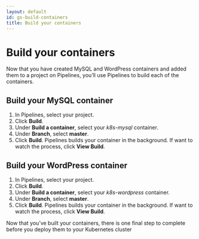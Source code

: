 ```yaml
---
layout: default
id: gs-build-containers
title: Build your containers
--- 
```

# Build your containers

Now that you have created MySQL and WordPress containers and added them to a project on Pipelines, you’ll use Pipelines to build each of the containers.

## Build your MySQL container
1. In Pipelines, select your project.
1. Click **Build**.
1. Under **Build a container**, select your *k8s-mysql* container.
1. Under **Branch**, select **master**.
1. Click **Build**. 
Pipelines builds your container in the background. If want to watch the process, click **View Build**.

## Build your WordPress container
1. In Pipelines, select your project.
1. Click **Build**.
1. Under **Build a container**, select your *k8s-wordpress* container.
1. Under **Branch**, select **master**.
1. Click **Build**.
Pipelines builds your container in the background. If want to watch the process, click **View Build**.

Now that you’ve built your containers, there is one final step to complete before you deploy them to your Kubernetes cluster
